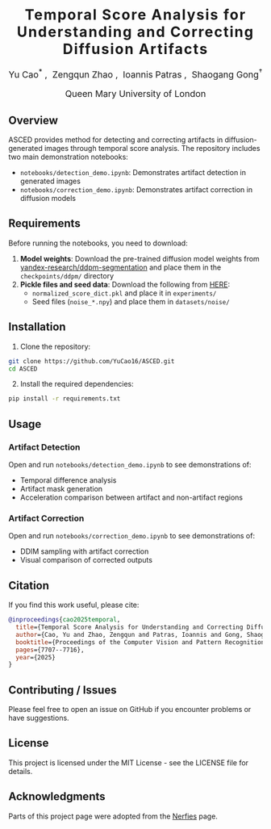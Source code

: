 <h1 align='center' style="text-align:center; font-weight:bold; font-size:2.0em;letter-spacing:2.0px;">
                Temporal Score Analysis for Understanding and Correcting Diffusion Artifacts</h1>
<p align='center' style="text-align:center;font-size:1.25em;">
    <a href="https://yucao16.github.io" target="_blank" style="text-decoration: none;">Yu Cao<sup>*</sup></a>&nbsp;,&nbsp;
    <a href="https://zengqunzhao.github.io" target="_blank" style="text-decoration: none;">Zengqun Zhao</a>&nbsp;,&nbsp;
    <a href="https://www.eecs.qmul.ac.uk/~ioannisp/" target="_blank" style="text-decoration: none;">Ioannis Patras</a>&nbsp;,&nbsp;
    <a href="https://www.eecs.qmul.ac.uk/~sgg/" target="_blank" style="text-decoration: none;">Shaogang Gong<sup>&#8224</sup></a></br>
</p>
<p align='center' style="text-align:center;font-size:1.25em;">
Queen Mary University of London<br/>
</p>

## Overview

ASCED provides method for detecting and correcting artifacts in diffusion-generated images through temporal score analysis. The repository includes two main demonstration notebooks:
- `notebooks/detection_demo.ipynb`: Demonstrates artifact detection in generated images
- `notebooks/correction_demo.ipynb`: Demonstrates artifact correction in diffusion models

## Requirements

Before running the notebooks, you need to download:

1. **Model weights**: Download the pre-trained diffusion model weights from [yandex-research/ddpm-segmentation](https://github.com/yandex-research/ddpm-segmentation) and place them in the `checkpoints/ddpm/` directory
2. **Pickle files and seed data**: Download the following from [HERE](https://drive.google.com/drive/folders/15Ns41G_GXnsrMOq9C6F30_VqdvRjEf2v?usp=sharing):
   - `normalized_score_dict.pkl` and place it in `experiments/`
   - Seed files (`noise_*.npy`) and place them in `datasets/noise/`

## Installation

1. Clone the repository:
```bash
git clone https://github.com/YuCao16/ASCED.git
cd ASCED
```

2. Install the required dependencies:
```bash
pip install -r requirements.txt
```

## Usage

### Artifact Detection
Open and run `notebooks/detection_demo.ipynb` to see demonstrations of:
- Temporal difference analysis
- Artifact mask generation
- Acceleration comparison between artifact and non-artifact regions

### Artifact Correction
Open and run `notebooks/correction_demo.ipynb` to see demonstrations of:
- DDIM sampling with artifact correction
- Visual comparison of corrected outputs

## Citation

If you find this work useful, please cite:
```bibtex
@inproceedings{cao2025temporal,
  title={Temporal Score Analysis for Understanding and Correcting Diffusion Artifacts},
  author={Cao, Yu and Zhao, Zengqun and Patras, Ioannis and Gong, Shaogang},
  booktitle={Proceedings of the Computer Vision and Pattern Recognition Conference},
  pages={7707--7716},
  year={2025}
}
```

## Contributing / Issues

Please feel free to open an issue on GitHub if you encounter problems or have suggestions.

## License

This project is licensed under the MIT License - see the LICENSE file for details.

## Acknowledgments

Parts of this project page were adopted from the [Nerfies](https://nerfies.github.io/) page.
